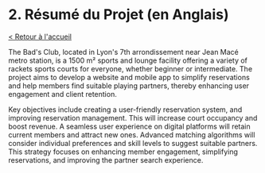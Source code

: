 # 2. Résumé du Projet (en Anglais)

[< Retour à l'accueil](../../README.md)

The Bad's Club, located in Lyon's 7th arrondissement near Jean Macé metro station, is a 1500 m² sports and lounge facility offering a variety of rackets sports courts for everyone, whether beginner or intermediate. The project aims to develop a website and mobile app to simplify reservations and help members find suitable playing partners, thereby enhancing user engagement and client retention.

Key objectives include creating a user-friendly reservation system, and improving reservation management. This will increase court occupancy and boost revenue. A seamless user experience on digital platforms will retain current members and attract new ones. Advanced matching algorithms will consider individual preferences and skill levels to suggest suitable partners. This strategy focuses on enhancing member engagement, simplifying reservations, and improving the partner search experience.